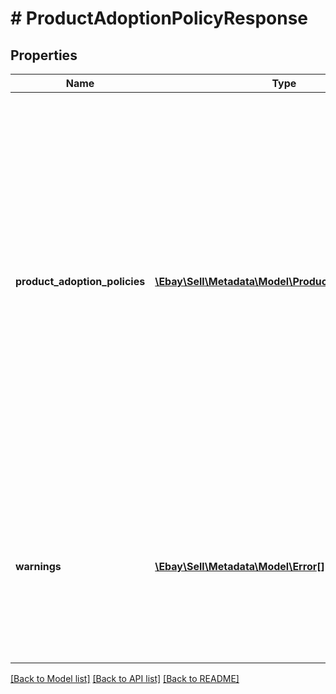 # # ProductAdoptionPolicyResponse

## Properties

Name | Type | Description | Notes
------------ | ------------- | ------------- | -------------
**product_adoption_policies** | [**\Ebay\Sell\Metadata\Model\ProductAdoptionPolicy[]**](ProductAdoptionPolicy.md) | A list of category IDs from the marketplace specified in the request where each returned element represents a leaf node in the category tree. Each element in the list contains the policies governing whether or not items listed in that category must include an ePID value (which links the item to the eBay Catalog). | [optional]
**warnings** | [**\Ebay\Sell\Metadata\Model\Error[]**](Error.md) | A list of the warnings that were generated as a result of the request. This field is not returned if no warnings were generated by the request. | [optional]

[[Back to Model list]](../../README.md#models) [[Back to API list]](../../README.md#endpoints) [[Back to README]](../../README.md)
